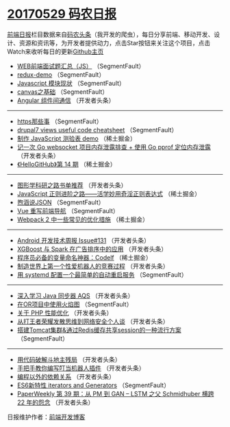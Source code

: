 # [20170529 码农日报](http://hao.caibaojian.com/date/2017/05/29)

[前端日报](http://caibaojian.com/c/news)栏目数据来自[码农头条](http://hao.caibaojian.com/)（我开发的爬虫），每日分享前端、移动开发、设计、资源和资讯等，为开发者提供动力，点击Star按钮来关注这个项目，点击Watch来收听每日的更新[Github主页](https://github.com/kujian/frontendDaily)
* [WEB前端面试题汇总（JS）](http://hao.caibaojian.com/39558.html) （SegmentFault）
* [redux-demo](http://hao.caibaojian.com/39560.html) （SegmentFault）
* [Javascript 模块现状](http://hao.caibaojian.com/39561.html) （SegmentFault）
* [canvas之基础](http://hao.caibaojian.com/39557.html) （SegmentFault）
* [Angular 组件间通信](http://hao.caibaojian.com/39569.html) （开发者头条）

***
* [https那些事](http://hao.caibaojian.com/39559.html) （SegmentFault）
* [drupal7 views useful code cheatsheet](http://hao.caibaojian.com/39562.html) （SegmentFault）
* [制作 JavaScript 测验表 demo](http://hao.caibaojian.com/39537.html) （稀土掘金）
* [记一次 Go websocket 项目内存泄露排查 + 使用 Go pprof 定位内存泄露](http://hao.caibaojian.com/39565.html) （开发者头条）
* [《HelloGitHub》第 14 期](http://hao.caibaojian.com/39538.html) （稀土掘金）

***
* [图形学科研之路书单推荐](http://hao.caibaojian.com/39568.html) （开发者头条）
* [JavaScript 正则进阶之路——活学妙用奇淫正则表达式](http://hao.caibaojian.com/39541.html) （稀土掘金）
* [煦涵说JSON](http://hao.caibaojian.com/39550.html) （SegmentFault）
* [Vue 重写前端导航](http://hao.caibaojian.com/39554.html) （SegmentFault）
* [Webpack 2 中一些常见的优化措施](http://hao.caibaojian.com/39540.html) （稀土掘金）

***
* [Android 开发技术周报 Issue#131](http://hao.caibaojian.com/39578.html) （开发者头条）
* [XGBoost 与 Spark 在广告排序中的应用](http://hao.caibaojian.com/39579.html) （开发者头条）
* [程序员必备的变量命名神器：Codelf](http://hao.caibaojian.com/39542.html) （稀土掘金）
* [制造世界上第一个性爱机器人的竞赛过程](http://hao.caibaojian.com/39570.html) （开发者头条）
* [用 systemd 配置一个最简单的自动重启服务](http://hao.caibaojian.com/39564.html) （SegmentFault）

***
* [深入学习 Java 同步器 AQS](http://hao.caibaojian.com/39576.html) （开发者头条）
* [在OR项目中使用火焰图](http://hao.caibaojian.com/39555.html) （SegmentFault）
* [关于 PHP 性能优化](http://hao.caibaojian.com/39566.html) （开发者头条）
* [从打王者荣耀发散思维到网络安全个人谈](http://hao.caibaojian.com/39567.html) （开发者头条）
* [搭建Tomcat集群&amp;通过Redis缓存共享session的一种流行方案](http://hao.caibaojian.com/39549.html) （SegmentFault）

***
* [用代码破解斗地主残局](http://hao.caibaojian.com/39571.html) （开发者头条）
* [手把手教你编写叮当机器人插件](http://hao.caibaojian.com/39572.html) （开发者头条）
* [编程以外的依赖关系](http://hao.caibaojian.com/39573.html) （开发者头条）
* [ES6新特性 iterators and Generators](http://hao.caibaojian.com/39563.html) （SegmentFault）
* [PaperWeekly 第 39 期：从 PM 到 GAN &#8211; LSTM 之父 Schmidhuber 横跨 22 年的怨念](http://hao.caibaojian.com/39574.html) （开发者头条）

日报维护作者：[前端开发博客](http://caibaojian.com/) 